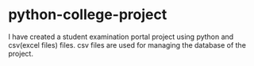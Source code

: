 # python-college-project
I have created a student examination portal project using python and csv(excel files) files. csv files are used for managing the database of the project.
